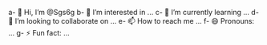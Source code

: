 a- 👋 Hi, I’m @Sgs6g
b- 👀 I’m interested in ...
c- 🌱 I’m currently learning ...
d- 💞️ I’m looking to collaborate on ...
e- 📫 How to reach me ...
f- 😄 Pronouns: ...
g- ⚡ Fun fact: ...

<!---
Sgs6g/Sgs6g is a ✨ special ✨ repository because its `README.md` (this file) appears on your GitHub profile.
You can click the Preview link to take a look at your changes.
--->
